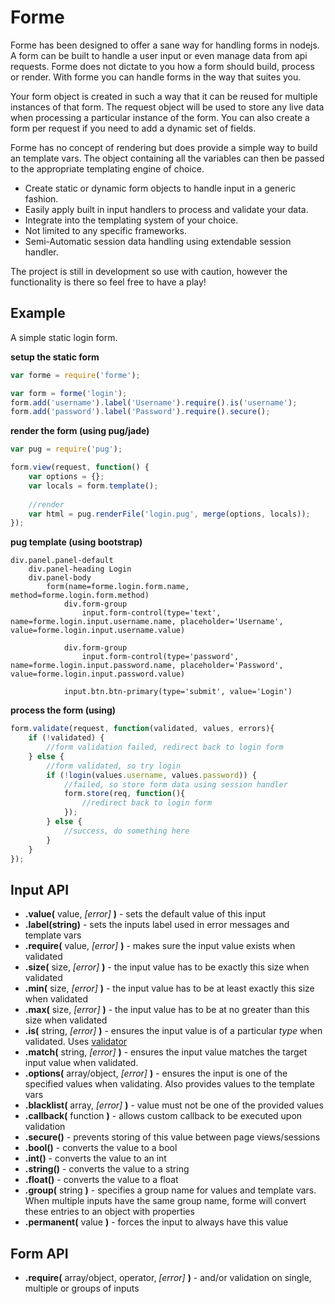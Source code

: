 # Forme

Forme has been designed to offer a sane way for handling forms in nodejs. A form can be built to handle a user input or even manage data from api requests. Forme does not dictate to you how a form should build, process or render. With forme you can handle forms in the way that suites you.

Your form object is created in such a way that it can be reused for multiple instances of that form. The request object will be used to store any live data when processing a particular instance of the form. You can also create a form per request if you need to add a dynamic set of fields.

Forme has no concept of rendering but does provide a simple way to build an template vars. The object containing all the variables can then be passed to the appropriate templating engine of choice.

- Create static or dynamic form objects to handle input in a generic fashion.
- Easily apply built in input handlers to process and validate your data.
- Integrate into the templating system of your choice.
- Not limited to any specific frameworks.
- Semi-Automatic session data handling using extendable session handler. 

The project is still in development so use with caution, however the functionality is there so feel free to have a play!

## Example

A simple static login form.

**setup the static form**
```javascript
var forme = require('forme');

var form = forme('login');
form.add('username').label('Username').require().is('username');
form.add('password').label('Password').require().secure();
```

**render the form (using pug/jade)**
```javascript
var pug = require('pug');

form.view(request, function() {
    var options = {};
    var locals = form.template();
    
    //render
    var html = pug.renderFile('login.pug', merge(options, locals));
});
```

**pug template (using bootstrap)**
```pug
div.panel.panel-default
    div.panel-heading Login
    div.panel-body
        form(name=forme.login.form.name, method=forme.login.form.method)
            div.form-group
                input.form-control(type='text', name=forme.login.input.username.name, placeholder='Username', value=forme.login.input.username.value)

            div.form-group
                input.form-control(type='password', name=forme.login.input.password.name, placeholder='Password', value=forme.login.input.password.value)

            input.btn.btn-primary(type='submit', value='Login')
```

**process the form (using)**
```javascript
form.validate(request, function(validated, values, errors){
    if (!validated) {
        //form validation failed, redirect back to login form
    } else {
        //form validated, so try login 
        if (!login(values.username, values.password)) {
            //failed, so store form data using session handler
            form.store(req, function(){
                //redirect back to login form
            });
        } else {
            //success, do something here
        }
    }
});
```

## Input API
- **.value(** value, *[error]* **)** - sets the default value of this input
- **.label(string)** - sets the inputs label used in error messages and template vars
- **.require(** value, *[error]* **)** - makes sure the input value exists when validated
- **.size(** size, *[error]* **)** - the input value has to be exactly this size when validated
- **.min(** size, *[error]* **)** - the input value has to be at least exactly this size when validated
- **.max(** size, *[error]* **)** - the input value has to be at no greater than this size when validated
- **.is(** string, *[error]* **)** - ensures the input value is of a particular *type* when validated. Uses [validator](https://github.com/chriso/validator.js)
- **.match(** string, *[error]* **)** - ensures the input value matches the target input value when validated.
- **.options(** array/object, *[error]* **)** - ensures the input is one of the specified values when validating. Also provides values to the template vars
- **.blacklist(** array, *[error]* **)** - value must not be one of the provided values
- **.callback(** function **)** - allows custom callback to be executed upon validation
- **.secure()** - prevents storing of this value between page views/sessions
- **.bool()** - converts the value to a bool
- **.int()** - converts the value to an int
- **.string()** - converts the value to a string
- **.float()** - converts the value to a float
- **.group(** string **)** - specifies a group name for values and template vars. When multiple inputs have the same group name, forme will convert these entries to an object with properties
- **.permanent(** value **)** - forces the input to always have this value


## Form API
- **.require(** array/object, operator, *[error]* **)** - and/or validation on single, multiple or groups of inputs 